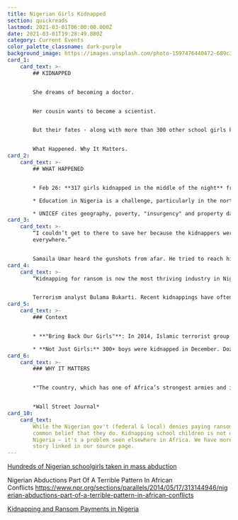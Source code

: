 ```yaml
---
title: Nigerian Girls Kidnapped
section: quickreads
lastmod: 2021-03-01T06:00:00.000Z
date: 2021-03-01T19:28:49.880Z
category: Current Events
color_palette_classname: dark-purple
background_image: https://images.unsplash.com/photo-1597476440472-689c37ff46b0?ixid=MXwxMjA3fDB8MHxwaG90by1wYWdlfHx8fGVufDB8fHw%3D&ixlib=rb-1.2.1&auto=format&fit=crop&w=3300&q=80
card_1:
    card_text: >-
        ## KIDNAPPED


        She dreams of becoming a doctor.


        Her cousin wants to become a scientist.


        But their fates - along with more than 300 other school girls kidnapped in Africa - remain unknown.


        What Happened. Why It Matters.
card_2:
    card_text: >-
        ## WHAT HAPPENED


        * Feb 26: **317 girls kidnapped in the middle of the night** from a boarding school in northern Nigeria. **Kidnappers unknown** at this time.

        * Education in Nigeria is a challenge, particularly in the north where Islamic terrorist groups have gained strength.

        * UNICEF cites geography, poverty, "insurgency" and property damage as reasons *"one in every five of the world’s out-of-school children is in Nigeria."*
card_3:
    card_text: >-
        “I couldn’t get to there to save her because the kidnappers were shooting
        everywhere.”


        Samaila Umar heard the gunshots from afar. He tried to reach his 15-year-old daughter (who wants to study medicine) and his 14-year-old niece (who loves science), but he was unable to locate them by the time he reached the Government Girls Secondary School.
card_4:
    card_text: >-
        “Kidnapping for ransom is now the most thriving industry in Nigeria.”


        Terrorism analyst Bulama Bukarti. Recent kidnappings have often been blamed on "bandits" rather than terrorist groups - but Bukarti says the “line between Boko Haram and the bandits is getting more and more blurred” amid growing lawlessness in Nigeria. The country's president has warned local authorities against paying ransom, saying the policy "might boomerang disastrously," encouraging more crime.
card_5:
    card_text: >-
        ### Context


        * **"Bring Back Our Girls"**: In 2014, Islamic terrorist group Boko Haram kidnapped 276 school girls in Nigeria, igniting international outrage. While some girls escaped, **100+ remain missing**.

        * **Not Just Girls:** 300+ boys were kidnapped in December. Dozens of boys were kidnapped days before this recent kidnapping of girls; some have already been released.
card_6:
    card_text: >-
        ### WHY IT MATTERS


        *"The country, which has one of Africa’s strongest armies and is a strong U.S. counterterrorism ally, is struggling to contain multiple threats: a 10-year jihadist rebellion, and swelling banditry and lawlessness that have become a conflict of overlapping militant groups."*


        *Wall Street Journal*
card_10:
    card_text:
        While the Nigerian gov't (federal & local) denies paying ransom, it's
        common belief that they do. Kidnapping school children is not unique to
        Nigeria – it's a problem seen elsewhere in Africa. We have more on this
        story linked in our source page.
---
```


[Hundreds of Nigerian schoolgirls taken in mass abduction](https://apnews.com/article/nigeria-hundreds-schoolgirls-mass-kidnap-800cc2a2a1400079bdac710b5b7e2c9f)

Nigerian Abductions Part Of A Terrible Pattern In African Conflicts <https://www.npr.org/sections/parallels/2014/05/17/313144946/nigerian-abductions-part-of-a-terrible-pattern-in-african-conflicts>

[Kidnapping and Ransom Payments in Nigeria](https://www.cfr.org/blog/kidnapping-and-ransom-payments-nigeria)
